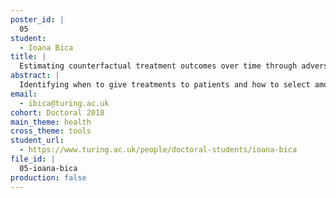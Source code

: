 ```yaml
---
poster_id: |
  05
student:
  - Ioana Bica
title: |
  Estimating counterfactual treatment outcomes over time through adversarially balanced representations
abstract: |
  Identifying when to give treatments to patients and how to select among treatments over time are important medical problems with few existing solutions. While clinical trials represent the gold standard for causal inference, they are expensive and have narrow inclusion criteria. Leveraging observational patient data represents a more viable alternative.The biggest challenge when estimating treatment effects over time from observational data involves correctly handling the bias from time-dependent confounders, covariates affected by past treatments which then influence future treatments and outcomes. We propose the Counterfactual Recurrent Network (CRN), a novel sequence-to-sequence model that leverages the recent advances in representation learning and domain adversarial training to overcome the problems of existing methods for causal inference over time. CRN constructs treatment invariant (balancing) representations at each timestep to break the association between patient history and treatment assignment and thus remove the bias from time-dependent confounders.We integrate balancing representations adversarial learning in a sequence-to-sequence architecture that estimates the counterfactual outcomes of a sequence of treatments in the future. Thus, CRN can be used to answer critical medical questions such as deciding when to give treatments, when to start and stop treatment regimes, but also how to select from multiple treatments over time. On a simulated model of tumour growth, with varying degrees of time-dependent confounding, we show how our model achieves lower error in estimating counterfactuals and in choosing the correct treatment and treatment timing than current state-of-the-art methods.
email:
  - ibica@turing.ac.uk
cohort: Doctoral 2018
main_theme: health
cross_theme: tools
student_url:
  - https://www.turing.ac.uk/people/doctoral-students/ioana-bica
file_id: |
  05-ioana-bica
production: false
---
```

